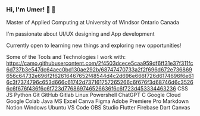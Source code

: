 ###                                                                                      Hi, I'm Umer! 👋 👋

Master of Applied Computing at University of Windsor Ontario Canada<br/>

I'm passionate about UI/UX designing and App development<br/>

Currently open to learning new things and exploring new opportunities!<br/>


Some of the Tools and Technologies I work with:<br/>
https://camo.githubusercontent.com/2f4503dcece5caa959df6ff31e37f311fc6d737b3e547dc64aec0bd130ae292b/68747470733a2f2f696d672e736869656c64732e696f2f62616467652f48544d4c2d696e666f726d6174696f6e616c3f7374796c653d666c61742d737161757265266c6f676f3d68746d6c35266c6f676f436f6c6f723d776869746526636f6c6f723d453334463236 CSS JS Python Git GitHub Gitlab Linux Powershell ChatGPT C Google Cloud Google Colab Java MS Excel Canva Figma Adobe Premiere Pro Markdown Notion Windows Ubuntu VS Code OBS Studio Flutter Firebase Dart Canvas 
